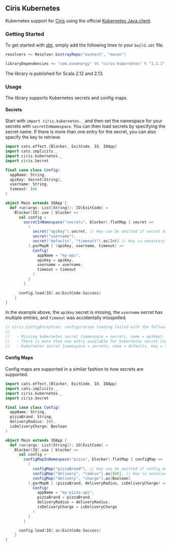 ## Ciris Kubernetes

Kubernetes support for [Ciris](https://cir.is) using the official [Kubernetes Java client](https://github.com/kubernetes-client/java).

### Getting Started

To get started with [sbt](https://www.scala-sbt.org), simply add the following lines to your `build.sbt` file.

```scala
resolvers += Resolver.bintrayRepo("ovotech", "maven")

libraryDependencies += "com.ovoenergy" %% "ciris-kubernetes" % "1.1.1"
```

The library is published for Scala 2.12 and 2.13.

### Usage

The library supports Kubernetes secrets and config maps.

#### Secrets

Start with `import ciris.kubernetes._` and then set the namespace for your secrets with `secretInNamespace`. You can then load secrets by specifying the secret name. If there is more than one entry for the secret, you can also specify the key to retrieve.

```scala
import cats.effect.{Blocker, ExitCode, IO, IOApp}
import cats.implicits._
import ciris.kubernetes._
import ciris.Secret

final case class Config(
  appName: String,
  apiKey: Secret[String],
  username: String,
  timeout: Int
)

object Main extends IOApp {
  def run(args: List[String]): IO[ExitCode] =
    Blocker[IO].use { blocker =>
      val config =
        secretInNamespace("secrets", blocker).flatMap { secret =>
          (
            secret("apiKey").secret, // Key can be omitted if secret has only one entry
            secret("username"),
            secret("defaults", "timeoutt").as[Int] // Key is necessary if secret has multiple entries
          ).parMapN { (apiKey, username, timeout) =>
            Config(
              appName = "my-api",
              apiKey = apiKey,
              username = username,
              timeout = timeout
            )
          }
        }

      config.load[IO].as(ExitCode.Success)
    }
}
```

In the example above, the `apiKey` secret is missing, the `username` secret has multiple entries, and `timeout` was accidentally misspelled.

```scala
// ciris.ConfigException: configuration loading failed with the following errors.
//
//   - Missing kubernetes secret [namespace = secrets, name = apiKey].
//   - There is more than one entry available for kubernetes secret [namespace = secrets, name = username], please specify which key to use; available keys are: admin, user.
//   - Kubernetes secret [namespace = secrets, name = defaults, key = timeoutt] exists but there is no entry with key [timeoutt]; available keys are: port, timeout.
```

#### Config Maps

Config maps are supported in a similar fashion to how secrets are supported.

```scala
import cats.effect.{Blocker, ExitCode, IO, IOApp}
import cats.implicits._
import ciris.kubernetes._
import ciris.Secret

final case class Config(
  appName: String,
  pizzaBrand: String,
  deliveryRadius: Int,
  isDeliveryCharge: Boolean
)

object Main extends IOApp {
  def run(args: List[String]): IO[ExitCode] =
    Blocker[IO].use { blocker =>
      val config =
        configMapInNamespace("pizza", blocker).flatMap { configMap =>
          (
            configMap("pizzaBrand"), // Key can be omitted if config map has only one entry
            configMap("delivery", "radius").as[Int], // Key is necessary if config map has multiple entries
            configMap("delivery", "charge").as[Boolean]
          ).parMapN { (pizzaBrand, deliveryRadius, isDeliveryCharge) =>
            Config(
              appName = "my-pizza-api",
              pizzaBrand = pizzaBrand,
              deliveryRadius = deliveryRadius,
              isDeliveryCharge = isDeliveryCharge
            )
          }
        }

      config.load[IO].as(ExitCode.Success)
    }
}
```
